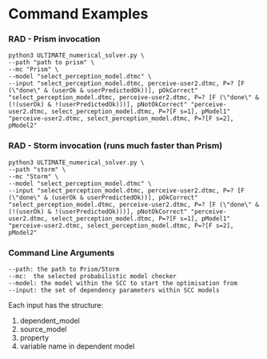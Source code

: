 # Command Examples

### RAD - Prism invocation
     
    python3 ULTIMATE_numerical_solver.py \
    --path "path to prism" \
    --mc "Prism" \
    --model "select_perception_model.dtmc" \
    --input "select_perception_model.dtmc, perceive-user2.dtmc, P=? [F (\"done\" & (userOk & userPredictedOk))], pOkCorrect" "select_perception_model.dtmc, perceive-user2.dtmc, P=? [F (\"done\" & (!(userOk) & !(userPredictedOk)))], pNotOkCorrect" "perceive-user2.dtmc, select_perception_model.dtmc, P=?[F s=1], pModel1" "perceive-user2.dtmc, select_perception_model.dtmc, P=?[F s=2], pModel2"


### RAD - Storm invocation (runs much faster than Prism)
    python3 ULTIMATE_numerical_solver.py \
    --path "storm" \
    --mc "Storm" \
    --model "select_perception_model.dtmc" \
    --input "select_perception_model.dtmc, perceive-user2.dtmc, P=? [F (\"done\" & (userOk & userPredictedOk))], pOkCorrect" "select_perception_model.dtmc, perceive-user2.dtmc, P=? [F (\"done\" & (!(userOk) & !(userPredictedOk)))], pNotOkCorrect" "perceive-user2.dtmc, select_perception_model.dtmc, P=?[F s=1], pModel1" "perceive-user2.dtmc, select_perception_model.dtmc, P=?[F s=2], pModel2"


### Command Line Arguments
    
    --path: the path to Prism/Storm 
    --mc:  the selected probabilistic model checker
    --model: the model within the SCC to start the optimisation from
    --input: the set of dependency parameters within SCC models
    

Each input has the structure:
     
1) dependent_model
2) source_model
3) property
4) variable name in dependent model
